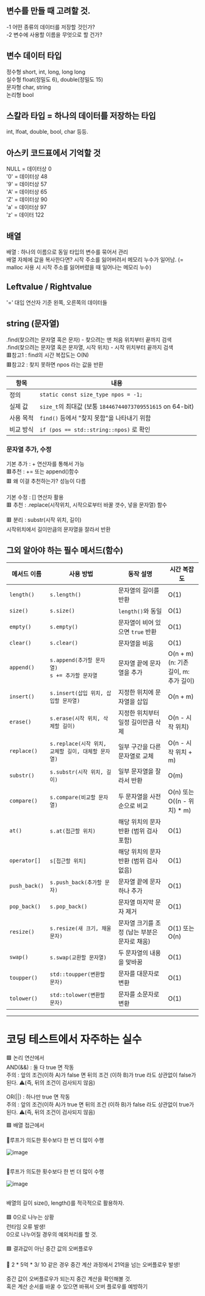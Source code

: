 ## 변수를 만들 때 고려할 것. <br>
-1 어떤 종류의 데이터를 저장할 것인가? <br>
-2 변수에 사용할 이름을 무엇으로 할 건가? <br>

## 변수 데이터 타입 <br>
정수형 short, int, long, long long <br>
실수형 float(정밀도 6), double(정밀도 15) <br>
문자형 char, string <br>
논리형 bool <br>

## 스칼라 타입 = 하나의 데이터를 저장하는 타입<br>
int, lfoat, double, bool, char 등등. <br>

## 아스키 코드표에서 기억할 것
NULL = 데이터상 0 <br>
'0' = 데이터상 48 <br>
'9' = 데이터상 57 <br>
'A' = 데이터상 65 <br>
'Z' = 데이터상 90 <br>
'a' = 데이터상 97 <br>
'z' = 데이터 122 <br>

## 배열
배열 : 하나의 이름으로 동일 타입의 변수를 묶어서 관리 <br>
배열 자체에 값을 복사한다면? 시작 주소를 잃어버려서 메모리 누수가 일어남. (= malloc 사용 시 시작 주소를 잃어버렸을 때 일어나는 메모리 누수) <br>

## Leftvalue / Rightvalue
'=' 대입 연산자 기준 왼쪽, 오른쪽의 데이터들<br>

## string (문자열)
.find(찾으려는 문자열 혹은 문자) - 찾으려는 맨 처음 위치부터 끝까지 검색<br>
.find(찾으려는 문자열 혹은 문자열, 시작 위치) - 시작 위치부터 끝까지 검색<br>
🟥참고1 : find의 시간 복잡도는 O(N)<br>
🟥참고2 : 찾지 못하면 npos 라는 값을 반환<br>

| 항목    | 내용                                                  |
| ----- | --------------------------------------------------- |
| 정의    | `static const size_type npos = -1;`                 |
| 실제 값  | `size_t`의 최대값 (보통 `18446744073709551615` on 64-bit) |
| 사용 목적 | `find()` 등에서 "찾지 못함"을 나타내기 위함                       |
| 비교 방식 | `if (pos == std::string::npos)` 로 확인                |

### 문자열 추가, 수정
기본 추가 : + 연산자를 통해서 가능<br>
🟥추천 : += 또는 append()함수<br>
🟥 왜 이걸 추천하는가? 성능이 다름 <br>
<br>
기본 수정 : [] 연산자 활용 <br>
🟥 추천 : .replace(시작위치, 시작으로부터 바꿀 갯수, 넣을 문자열) 함수 <br>

🟥  분리 : substr(시작 위치, 길이) <br>
시작위치에서 길이만큼의 문자열을 잘라서 반환 <br>


## 그외 알아야 하는 필수 메서드(함수)

| 메서드 이름        | 사용 방법                                 | 동작 설명                      | 시간 복잡도                           |
| ------------- | ------------------------------------- | -------------------------- | -------------------------------- |
| `length()`    | `s.length()`                          | 문자열의 길이를 반환                | O(1)                             |
| `size()`      | `s.size()`                            | `length()`와 동일             | O(1)                             |
| `empty()`     | `s.empty()`                           | 문자열이 비어 있으면 `true` 반환      | O(1)                             |
| `clear()`     | `s.clear()`                           | 문자열을 비움                    | O(1)                             |
| `append()`    | `s.append(추가할 문자열)`<br>`s += 추가할 문자열` | 문자열 끝에 문자열을 추가             | O(n + m)<br>(n: 기존 길이, m: 추가 길이) |
| `insert()`    | `s.insert(삽입 위치, 삽입할 문자열)`            | 지정한 위치에 문자열을 삽입            | O(n + m)                         |
| `erase()`     | `s.erase(시작 위치, 삭제할 길이)`              | 지정한 위치부터 일정 길이만큼 삭제        | O(n - 시작 위치)                     |
| `replace()`   | `s.replace(시작 위치, 교체할 길이, 대체할 문자열)`   | 일부 구간을 다른 문자열로 교체          | O(n - 시작 위치 + m)                 |
| `substr()`    | `s.substr(시작 위치, 길이)`                 | 일부 문자열을 잘라서 반환             | O(m)                             |
| `compare()`   | `s.compare(비교할 문자열)`                  | 두 문자열을 사전 순으로 비교           | O(n) 또는 O((n - 위치) \* m)         |
| `at()`        | `s.at(접근할 위치)`                        | 해당 위치의 문자 반환 (범위 검사 포함)    | O(1)                             |
| `operator[]`  | `s[접근할 위치]`                           | 해당 위치의 문자 반환 (범위 검사 없음)    | O(1)                             |
| `push_back()` | `s.push_back(추가할 문자)`                 | 문자열 끝에 문자 하나 추가            | O(1)                             |
| `pop_back()`  | `s.pop_back()`                        | 문자열 마지막 문자 제거              | O(1)                             |
| `resize()`    | `s.resize(새 크기, 채울 문자)`               | 문자열 크기를 조정 (남는 부분은 문자로 채움) | O(1) 또는 O(n)                     |
| `swap()`      | `s.swap(교환할 문자열)`                     | 두 문자열의 내용을 맞바꿈             | O(1)                             |
| `toupper()`   | `std::toupper(변환할 문자)`                | 문자를 대문자로 변환                | O(1)                             |
| `tolower()`   | `std::tolower(변환할 문자)`                | 문자를 소문자로 변환                | O(1)                             |


---

# 코딩 테스트에서 자주하는 실수 

🟩 논리 연산에서 <br>
AND(&&) : 둘 다 true 면 작동 <br> 
주의 : 앞의 조건(이하 A)가 false 면 뒤의 조건 (이하 B)가 true 라도 상관없이 false가 된다. ⚠️(즉, 뒤의 조건이 검사되지 않음) <br>
<br>
OR(||) : 하나만 true 면 작동 <br> 
주의 : 앞의 조건(이하 A)가 true 면 뒤의 조건 (이하 B)가 false 라도 상관없이 true가 된다. ⚠️(즉, 뒤의 조건이 검사되지 않음) <br>

🟩 배열 접근에서 <br>

🔴루프가 의도한 횟수보다 한 번 더 많이 수행 <br>

![image](https://github.com/user-attachments/assets/a358f8a0-264d-4935-a9fd-0dbd80541af8)

<br>
🔴루프가 의도한 횟수보다 한 번 더 많이 수행 <br>

![image](https://github.com/user-attachments/assets/b659bf1a-4f52-4197-819a-c9eaf6a68791)

<br>
배열의 길이 size(), length()를 적극적으로 활용하자.
<br><br>
🟩 0으로 나누는 상황 <br>
런타임 오류 발생!<br>
0으로 나누어질 경우의 예외처리를 할 것.<br>
<br>
🟩 결과값이 아닌 중간 값의 오버플로우 <br>
<br>
🔴 2 * 5억 * 3/ 10 같은 경우 중간 계산 과정에서 21억을 넘는 오버플로우 발생!<br>
<br>
중간 값이 오버플로우가 되는지 중간 계산을 확인해볼 것.<br>
혹은 계산 순서를 바꿀 수 있으면 바꿔서 오버 플로우를 예방하기 <br>











